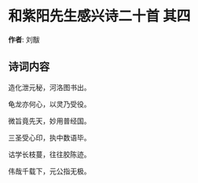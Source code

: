 # 和紫阳先生感兴诗二十首  其四

**作者**: 刘黻

## 诗词内容

造化泄元秘，河洛图书出。

龟龙亦何心，以灵乃受役。

微旨竟先天，妙用普经国。

三圣受心印，执中数语毕。

诂学长枝蔓，往往胶陈迹。

伟哉千载下，元公指无极。

